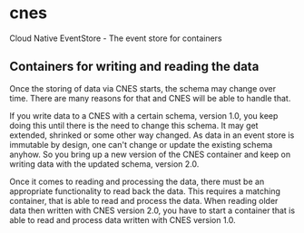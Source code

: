 # cnes
Cloud Native EventStore - The event store for containers

## Containers for writing and reading the data
Once the storing of data via CNES starts, the schema may change over time.
There are many reasons for that and CNES will be able to handle that.

If you write data to a CNES with a certain schema, version 1.0, you keep doing
this until there is the need to change this schema. It may get extended, shrinked
or some other way changed.
As data in an event store is immutable by design, one can't change or update the 
existing schema anyhow.
So you bring up a new version of the CNES container and keep on writing data with 
the updated schema, version 2.0.

Once it comes to reading and processing the data, there must be an appropriate functionality
to read back the data. This requires a matching container, that is able to read and process
the data.
When reading older data then written with CNES version 2.0, you have to start a container
that is able to read and process data written with CNES version 1.0.

